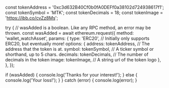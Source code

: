 const tokenAddress = '0xc3d632B40Cf0b0fA0DEFf0a38102d724938617f1';
const tokenSymbol = 'MTK';
const tokenDecimals = 18;
const tokenImage = 'https://ibb.co/cvZz8Ms';

try {
// wasAdded is a boolean. Like any RPC method, an error may be thrown.
const wasAdded = await ethereum.request({
method: 'wallet_watchAsset',
params: {
type: 'ERC20', // Initially only supports ERC20, but eventually more!
options: {
address: tokenAddress, // The address that the token is at.
symbol: tokenSymbol, // A ticker symbol or shorthand, up to 5 chars.
decimals: tokenDecimals, // The number of decimals in the token
image: tokenImage, // A string url of the token logo
},
},
});

if (wasAdded) {
console.log('Thanks for your interest!');
} else {
console.log('Your loss!');
}
} catch (error) {
console.log(error);
}

